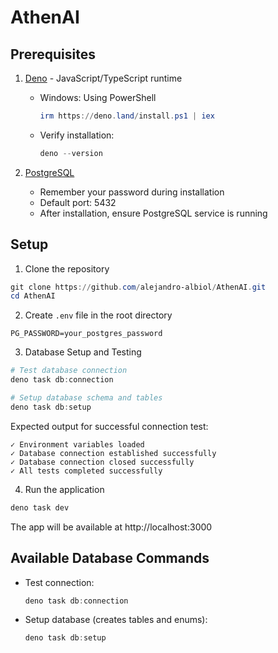# AthenAI

## Prerequisites
1. [Deno](https://deno.land/#installation) - JavaScript/TypeScript runtime
   - Windows: Using PowerShell
     ```powershell
     irm https://deno.land/install.ps1 | iex
     ```
   - Verify installation:
     ```powershell
     deno --version
     ```

2. [PostgreSQL](https://www.postgresql.org/download/windows/)
   - Remember your password during installation
   - Default port: 5432
   - After installation, ensure PostgreSQL service is running

## Setup
1. Clone the repository
```powershell
git clone https://github.com/alejandro-albiol/AthenAI.git
cd AthenAI
```

2. Create `.env` file in the root directory
```properties
PG_PASSWORD=your_postgres_password
```

3. Database Setup and Testing
```powershell
# Test database connection
deno task db:connection

# Setup database schema and tables
deno task db:setup
```

Expected output for successful connection test:
```
✓ Environment variables loaded
✓ Database connection established successfully
✓ Database connection closed successfully
✓ All tests completed successfully
```

4. Run the application
```powershell
deno task dev
```

The app will be available at http://localhost:3000

## Available Database Commands

- Test connection:
  ```powershell
  deno task db:connection
  ```

- Setup database (creates tables and enums):
  ```powershell
  deno task db:setup
  ```